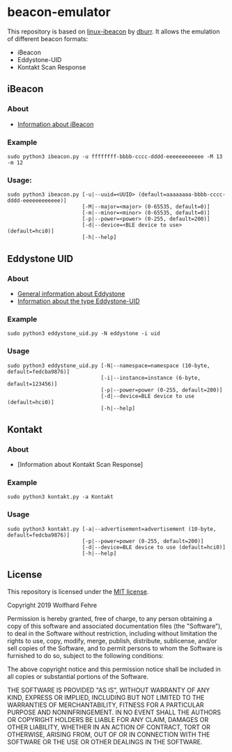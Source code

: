 # beacon-emulator

This repository is based on [linux-ibeacon][LINUX IBEACON] by [dburr][DBURR]. 
It allows the emulation of different beacon formats:

* iBeacon
* Eddystone-UID
* Kontakt Scan Response

## iBeacon

### About
      
* [Information about iBeacon][IBEACON]

### Example

```
sudo python3 ibeacon.py -u ffffffff-bbbb-cccc-dddd-eeeeeeeeeeee -M 13 -m 12
```

### Usage:      
 
```   
sudo python3 ibeacon.py [-u|--uuid=<UUID> (default=aaaaaaaa-bbbb-cccc-dddd-eeeeeeeeeeee)]
                        [-M|--major=<major> (0-65535, default=0)]
                        [-m|--minor=<minor> (0-65535, default=0)]
                        [-p|--power=<power> (0-255, default=200)]
                        [-d|--device=<BLE device to use> (default=hci0)]
                        [-h|--help]
```

## Eddystone UID

### About
 
* [General information about Eddystone][EDDYSTONE]
* [Information about the type Eddystone-UID][EDDYSTONE UID]

### Example

```
sudo python3 eddystone_uid.py -N eddystone -i uid
```

### Usage
      
```
sudo python3 eddystone_uid.py [-N|--namespace=namespace (10-byte, default=fedcba9876)]
                              [-i|--instance=instance (6-byte, default=123456)]
                              [-p|--power=power (0-255, default=200)]
                              [-d|--device=BLE device to use (default=hci0)]
                              [-h|--help]
```

## Kontakt

### About
      
* [Information about Kontakt Scan Response]

### Example

```    
sudo python3 kontakt.py -a Kontakt
```

### Usage

```     
sudo python3 kontakt.py [-a|--advertisement=advertisement (10-byte, default=fedcba9876)]
                        [-p|--power=power (0-255, default=200)]
                        [-d|--device=BLE device to use (default=hci0)]
                        [-h|--help]
```

License
-------

This repository is licensed under the [MIT license][MITLICENSE].

Copyright 2019 Wolfhard Fehre

Permission is hereby granted, free of charge, to any person obtaining a copy of this software and associated documentation files (the "Software"), to deal in the Software without restriction, including without limitation the rights to use, copy, modify, merge, publish, distribute, sublicense, and/or sell copies of the Software, and to permit persons to whom the Software is furnished to do so, subject to the following conditions:

The above copyright notice and this permission notice shall be included in all copies or substantial portions of the Software.

THE SOFTWARE IS PROVIDED "AS IS", WITHOUT WARRANTY OF ANY KIND, EXPRESS OR IMPLIED, INCLUDING BUT NOT LIMITED TO THE WARRANTIES OF MERCHANTABILITY, FITNESS FOR A PARTICULAR PURPOSE AND NONINFRINGEMENT. IN NO EVENT SHALL THE AUTHORS OR COPYRIGHT HOLDERS BE LIABLE FOR ANY CLAIM, DAMAGES OR OTHER LIABILITY, WHETHER IN AN ACTION OF CONTRACT, TORT OR OTHERWISE, ARISING FROM, OUT OF OR IN CONNECTION WITH THE SOFTWARE OR THE USE OR OTHER DEALINGS IN THE SOFTWARE.

[LINUX IBEACON]: https://github.com/dburr/linux-ibeacon "linux ibeacon repository"
[DBURR]: https://github.com/dburr "dburr"
[IBEACON]: https://developer.kontakt.io/hardware/packets/ibeacon/ "iBeacon"
[EDDYSTONE]: https://github.com/google/eddystone/blob/master/protocol-specification.md "Eddystone"
[EDDYSTONE UID]: https://github.com/google/eddystone/tree/master/eddystone-uid "Eddystone-UID"
[KONTAKT SCAN RESPONSE]: https://developer.kontakt.io/hardware/packets/scanresponse/ "Kontakt Scan Response"
[MITLICENSE]: http://opensource.org/licenses/MIT "MIT License"
